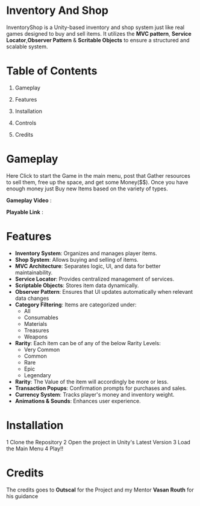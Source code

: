 # Inventory And Shop
InventoryShop is a Unity-based inventory and shop system just like real games designed to buy and sell items. 
It utilizes the **MVC pattern**, **Service Locator**,**Observer Pattern** & **Scritable Objects** to ensure a structured and scalable system.

# Table of Contents
1. Gameplay

2. Features

3. Installation

4. Controls

5. Credits

# Gameplay
Here Click to start the Game in the main menu, post that Gather resources to sell them, free up the space, and get some Money($$).
Once you have enough money just Buy new Items based on the variety of types.

**Gameplay Video** :

**Playable Link** :

# Features
- **Inventory System**: Organizes and manages player items.
- **Shop System**: Allows buying and selling of items.
- **MVC Architecture**: Separates logic, UI, and data for better maintainability.
- **Service Locator**: Provides centralized management of services.
- **Scriptable Objects**: Stores item data dynamically.
- **Observer Pattern**: Ensures that UI updates automatically when relevant data changes
- **Category Filtering**: Items are categorized under:
  - All
  - Consumables
  - Materials
  - Treasures
  - Weapons
- **Rarity**: Each item can be of any of the below Rarity Levels:
  - Very Common
  - Common
  - Rare
  - Epic
  - Legendary
- **Rarity**: The Value of the item will accordingly be more or less.
- **Transaction Popups**: Confirmation prompts for purchases and sales.
- **Currency System**: Tracks player's money and inventory weight.
- **Animations & Sounds**: Enhances user experience.

# Installation
1 Clone the Repository
2 Open the project in Unity's Latest Version
3 Load the Main Menu
4 Play!!

# Credits
The credits goes to **Outscal** for the Project and my Mentor **Vasan Routh** for his guidance


 

